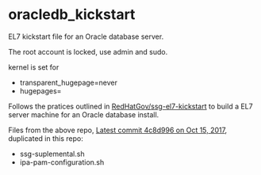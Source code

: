 # oracledb_kickstart
EL7 kickstart file for an Oracle database server.

The root account is locked, use admin and sudo.

kernel is set for 
* transparent_hugepage=never
* hugepages=


Follows the pratices outlined in [RedHatGov/ssg-el7-kickstart](https://github.com/RedHatGov/ssg-el7-kickstart) to build a EL7 server machine for an Oracle database install.

Files from the above repo, [Latest commit 4c8d996 on Oct 15, 2017](https://github.com/RedHatGov/ssg-el7-kickstart/commit/4c8d9968f4b95cae216a0b71e459609160d6857a), duplicated in this repo:
* ssg-suplemental.sh
* ipa-pam-configuration.sh

